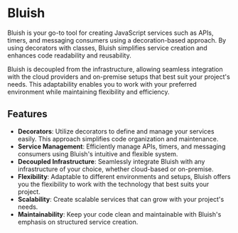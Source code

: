 # Bluish

Bluish is your go-to tool for creating JavaScript services such as APIs, timers, and messaging consumers using a decoration-based approach. By using decorators with classes, Bluish simplifies service creation and enhances code readability and reusability.

Bluish is decoupled from the infrastructure, allowing seamless integration with the cloud providers and on-premise setups that best suit your project's needs. This adaptability enables you to work with your preferred environment while maintaining flexibility and efficiency.

## Features

- **Decorators**: Utilize decorators to define and manage your services easily. This approach simplifies code organization and maintenance.
- **Service Management**: Efficiently manage APIs, timers, and messaging consumers using Bluish's intuitive and flexible system.
- **Decoupled Infrastructure**: Seamlessly integrate Bluish with any infrastructure of your choice, whether cloud-based or on-premise.
- **Flexibility**: Adaptable to different environments and setups, Bluish offers you the flexibility to work with the technology that best suits your project.
- **Scalability**: Create scalable services that can grow with your project's needs.
- **Maintainability**: Keep your code clean and maintainable with Bluish's emphasis on structured service creation.


